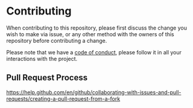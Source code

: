 # Contributing

When contributing to this repository, please first discuss the change you wish to make via issue, or any other method
with the owners of this repository before contributing a change.

Please note that we have a [code of conduct](CODE-OF-CONDUCT.md), please follow it in all your interactions with the
project.

## Pull Request Process

https://help.github.com/en/github/collaborating-with-issues-and-pull-requests/creating-a-pull-request-from-a-fork
